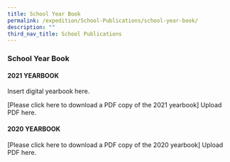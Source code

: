 ```yaml
---
title: School Year Book
permalink: /expedition/School-Publications/school-year-book/
description: ""
third_nav_title: School Publications
---
```

### School Year Book 

#### 2021 YEARBOOK

Insert digital yearbook here.

[Please click here to download a PDF copy of the 2021 yearbook] Upload PDF here.

#### 2020 YEARBOOK

[Please click here to download a PDF copy of the 2020 yearbook] Upload PDF here.